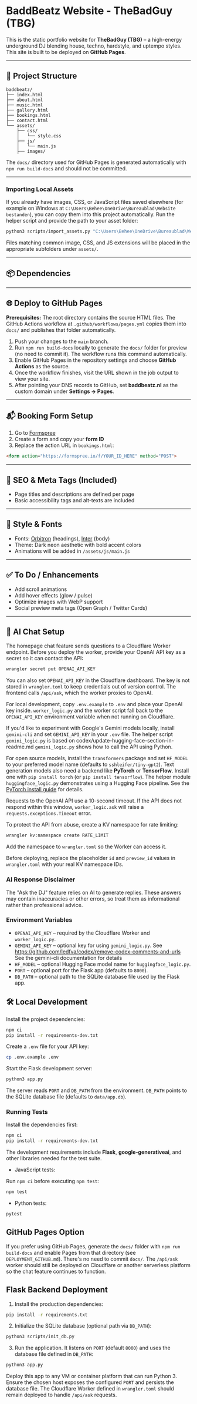 # BaddBeatz Website - TheBadGuy (TBG)

This is the static portfolio website for **TheBadGuy (TBG)** – a high-energy underground DJ blending house, techno, hardstyle, and uptempo styles. This site is built to be deployed on **GitHub Pages**.

---

## 🚀 Project Structure

```
baddbeatz/
├── index.html
├── about.html
├── music.html
├── gallery.html
├── bookings.html
├── contact.html
└── assets/
    ├── css/
    │   └── style.css
    ├── js/
    │   └── main.js
    ├── images/
```

The `docs/` directory used for GitHub Pages is generated automatically with `npm run build-docs` and should not be committed.

---

### Importing Local Assets

If you already have images, CSS, or JavaScript files saved elsewhere (for example on
Windows at `C:\Users\Behee\OneDrive\Bureaublad\Website bestanden`), you can copy
them into this project automatically. Run the helper script and provide the path
to your asset folder:

```bash
python3 scripts/import_assets.py "C:\Users\Behee\OneDrive\Bureaublad\Website bestanden"
```

Files matching common image, CSS, and JS extensions will be placed in the
appropriate subfolders under `assets/`.

---

## 📦 Dependencies
---

## 🌐 Deploy to GitHub Pages

**Prerequisites:** The root directory contains the source HTML files. The GitHub Actions workflow at `.github/workflows/pages.yml` copies them into `docs/` and publishes that folder automatically.

1. Push your changes to the `main` branch.
2. Run `npm run build-docs` locally to generate the `docs/` folder for preview (no need to commit it). The workflow runs this command automatically.
3. Enable GitHub Pages in the repository settings and choose **GitHub Actions** as the source.
4. Once the workflow finishes, visit the URL shown in the job output to view your site.
5. After pointing your DNS records to GitHub, set **baddbeatz.nl** as the custom domain under **Settings → Pages**.


---

## 📬 Booking Form Setup

1. Go to [Formspree](https://formspree.io)
2. Create a form and copy your **form ID**
3. Replace the action URL in `bookings.html`:

```html
<form action="https://formspree.io/f/YOUR_ID_HERE" method="POST">
```

---

## 🎯 SEO & Meta Tags (Included)

- Page titles and descriptions are defined per page
- Basic accessibility tags and alt-texts are included

---

## 🎨 Style & Fonts

- Fonts: [Orbitron](https://fonts.google.com/specimen/Orbitron) (headings), [Inter](https://fonts.google.com/specimen/Inter) (body)
- Theme: Dark neon aesthetic with bold accent colors
- Animations will be added in `/assets/js/main.js`

---

## ✅ To Do / Enhancements

- Add scroll animations
- Add hover effects (glow / pulse)
- Optimize images with WebP support
- Social preview meta tags (Open Graph / Twitter Cards)

---


## 🤖 AI Chat Setup

The homepage chat feature sends questions to a Cloudflare Worker endpoint.
Before you deploy the worker, provide your OpenAI API key as a secret so it can
contact the API:

```bash
wrangler secret put OPENAI_API_KEY
```

You can also set `OPENAI_API_KEY` in the Cloudflare dashboard. The key is not
stored in `wrangler.toml` to keep credentials out of version control. The
frontend calls `/api/ask`, which the worker proxies to OpenAI.

For local development, copy `.env.example` to `.env` and place your OpenAI key
inside. `worker_logic.py` and the worker script fall back to the
`OPENAI_API_KEY` environment variable when not running on Cloudflare.

If you'd like to experiment with Google's Gemini models locally, install
`gemini-cli` and set `GEMINI_API_KEY` in your `.env` file. The helper script
`gemini_logic.py` is based on codex/update-hugging-face-section-in-readme.md
`gemini_logic.py` shows how to call the API using Python.

For open source models, install the `transformers` package and set `HF_MODEL` to your preferred model name (defaults to `sshleifer/tiny-gpt2`).
Text generation models also need a backend like **PyTorch** or **TensorFlow**. Install one with `pip install torch` (or `pip install tensorflow`).
The helper module `huggingface_logic.py` demonstrates using a Hugging Face pipeline. See the [PyTorch install guide](https://pytorch.org/get-started/locally/) for details.

Requests to the OpenAI API use a 10-second timeout. If the API does not respond
within this window, `worker_logic.ask` will raise a
`requests.exceptions.Timeout` error.

To protect the API from abuse, create a KV namespace for rate limiting:

```bash
wrangler kv:namespace create RATE_LIMIT
```

Add the namespace to `wrangler.toml` so the Worker can access it.

Before deploying, replace the placeholder `id` and `preview_id` values in
`wrangler.toml` with your real KV namespace IDs.

### AI Response Disclaimer

The "Ask the DJ" feature relies on AI to generate replies. These answers may
contain inaccuracies or other errors, so treat them as informational rather
than professional advice.

### Environment Variables

- `OPENAI_API_KEY` – required by the Cloudflare Worker and `worker_logic.py`.
- `GEMINI_API_KEY` – optional key for using `gemini_logic.py`.
  See https://github.com/ledfva/codex/remove-codex-comments-and-urls
  See the gemini-cli documentation for details
- `HF_MODEL` – optional Hugging Face model name for `huggingface_logic.py`.
- `PORT` – optional port for the Flask app (defaults to `8000`).
- `DB_PATH` – optional path to the SQLite database file used by the Flask app.


## 🛠 Local Development

Install the project dependencies:

```bash
npm ci
pip install -r requirements-dev.txt
```

Create a `.env` file for your API key:

```bash
cp .env.example .env
```

Start the Flask development server:

```bash
python3 app.py
```

The server reads `PORT` and `DB_PATH` from the environment. `DB_PATH` points to
the SQLite database file (defaults to `data/app.db`).

### Running Tests

Install the dependencies first:

```bash
npm ci
pip install -r requirements-dev.txt
```
The development requirements include **Flask**, **google-generativeai**, and
other libraries needed for the test suite.

- JavaScript tests:

Run `npm ci` before executing `npm test`:

```bash
npm test
```

- Python tests:

```bash
pytest
```

## GitHub Pages Option

If you prefer using GitHub Pages, generate the `docs/` folder with `npm run build-docs` and enable Pages from that directory (see `DEPLOYMENT_GITHUB.md`). There's no need to commit `docs/`. The `/api/ask` worker should still be deployed on Cloudflare or another serverless platform so the chat feature continues to function.

## Flask Backend Deployment

1. Install the production dependencies:

```bash
pip install -r requirements.txt
```

2. Initialize the SQLite database (optional path via `DB_PATH`):

```bash
python3 scripts/init_db.py
```

3. Run the application. It listens on `PORT` (default `8000`) and uses the database file defined in `DB_PATH`:

```bash
python3 app.py
```

Deploy this app to any VM or container platform that can run Python 3. Ensure the chosen host exposes the configured `PORT` and persists the database file. The Cloudflare Worker defined in `wrangler.toml` should remain deployed to handle `/api/ask` requests.
